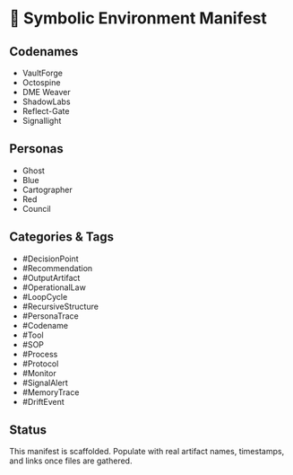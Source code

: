 # 🧷 Symbolic Environment Manifest

## Codenames
- VaultForge
- Octospine
- DME Weaver
- ShadowLabs
- Reflect-Gate
- Signallight

## Personas
- Ghost
- Blue
- Cartographer
- Red
- Council

## Categories & Tags
- #DecisionPoint
- #Recommendation
- #OutputArtifact
- #OperationalLaw
- #LoopCycle
- #RecursiveStructure
- #PersonaTrace
- #Codename
- #Tool
- #SOP
- #Process
- #Protocol
- #Monitor
- #SignalAlert
- #MemoryTrace
- #DriftEvent

## Status
This manifest is scaffolded. Populate with real artifact names, timestamps, and links once files are gathered.
